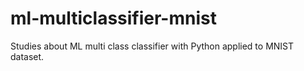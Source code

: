 # ml-multiclassifier-mnist
Studies about ML multi class classifier with Python applied to MNIST dataset.

